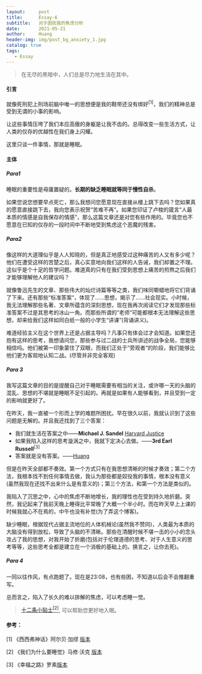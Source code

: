 ```yaml
---
layout:     post
title:      Essay-6
subtitle:   对于困扰我的焦虑分析
date:       2021-05-21
author:     Huang
header-img: img/post_bg_anxiety_1.jpg
catalog: true
tags:
   - Essay
---
```


> 在无尽的黑暗中，人们总是尽力地生活在其中。

#### 引言

就像死刑犯上刑场前脑中唯一的思想便是我的鞋带还没有绑好<sup>[1]</sup>，我们的精神总是受到无谓的小事的影响。

让这些事情压垮了我们本应高傲的身躯是让我不齿的。总得改变一些生活方式，让人类的仅存的优越性在我们身上闪耀。

这里只谈一件事情，那就是睡眠。

#### 主体

##### Para1

睡眠的重要性是毋庸置疑的。**长期的缺乏睡眠就等同于慢性自杀**。

如果您说您想要早点死亡，那么我想问您愿意现在直接从楼上跳下去吗？您如果真的愿意直接跳下去，我向您表示祝贺“苦难不再”。如果您印证了卢梭的箴言“人最本质的情感是自我保存的情感”，那么这篇文章还是对您有些作用的。毕竟您也不愿意在已知的仅存的一段时间中不断地受到焦虑这个恶魔的残害。

##### Para2

像这样的大道理似乎是人人知晓的，但是真正地感受过这种痛苦的人又有多少呢？他们在遭受这样的苦楚之后，真心实意地向我们这样的人告诫，我们却置之不理。这似乎是个十足的哲学问题。难道真的只有在我们受到思想上痛苦的煎熬之后我们才能够理解他人的建议吗？

就像鲁迅先生的文章、那些伟大的灿烂诗篇等等之类，我们味同嚼蜡地将它们背诵了下来。还有那些“标准答案“，体现了……思想，揭示了……社会现实。小时候，我无法理解那些名著、文章所蕴含的深刻思想，现在我再次阅读它们才发现那些标准答案不过是其思考的冰山一角。而那些所谓的”老师“可能都根本无法理解这些思想，却来给我们这样如同白纸一般的小学生“讲课”(背诵讲义)。

难道经验主义在这个世界上还是占据主导吗？凡事只有体会过才会知道。如果您还抱有这样的思考，我想请问您，那些参与过二战的士兵所讲述的战争全局，您能够相信吗。他们被第一印象蒙住了双眼，而我们正处于”旁观者“的阶段，我们能够比他们更为客观地认知二战。(尽管并非完全客观)

##### Para 3

我写这篇文章的目的是提醒自己对于睡眠需要有相当的关注，或许哪一天的头脑的混乱、思想的不堪就是睡眠不足引起的。再就是如果有人能够看到，并且受到一定的影响就更好了。

在昨天，我一直被一个形而上学的难题所困扰。早在很久以前，我就认识到了这些问题是无解的。并且我还找到了三个答案：

* 我们就生活在答案之中——**Michael J. Sandel** [Harvard Justice](https://justiceharvard.org/)
* 如果我陷入这样的思考漩涡之中，我就下定决心去做。——**3rd Earl Russell**<sup>[3]</sup>
* 答案就是没有答案。——[Huang](https://huang-feiyu.github.io/about/)

但是在昨天全部都不奏效。第一个方式只有在我思想清晰的时候才奏效；第二个方法，我根本找不到任何事情去做，我认为那些都是奴役我的事情，根本没有意义(虽然我现在还找不出来什么是有意义的)；第三个方法，和第一个方法是类似的。

我陷入了沉思之中，心中的焦虑不断地增长，我的理性也在受到持久地折磨。突然，我记起来了我前天晚上睡得比平常晚了大概一个半小时。而在昨天早上上课的时候我就心不在焉的，中午也没有补觉(为了弄这个博客)。

缺少睡眠，根据现代占据主流地位的人体机械论(虽然我不赞同)，人类最为本质的大脑没有得到放松，导致了头脑的不清晰。那些在清醒时候不堪一击的小小的念头攻占了我的思想，对我开始了折磨(包括对于伦理道德的思考、对于人生意义的思考等等，这些思考全都是建立在一个消极的基础上的。换言之，让你去死)。

##### Para 4

一同以往作风，有点跑题了。现在是23:08，也有些困，不知道以后会不会推翻重写。

总而言之，陷入了长久的难以排解的焦虑，可以考虑睡一觉。

> [十二条小贴士<sup>[2]</sup>](https://book.douban.com/annotation/93393073/), 可以帮助您更好地入眠。



#### 参考：

[1] 《西西弗神话》阿尔贝·加缪 [版本](https://book.douban.com/subject/24257403/)

[2] 《我们为什么要睡觉》马修·沃克 [版本](https://book.douban.com/subject/35332778/)

[3] 《幸福之路》罗素[版本](https://book.douban.com/subject/35302634/)
